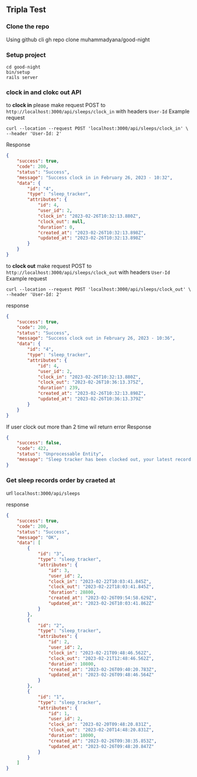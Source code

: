 ## Tripla Test
### Clone the repo
Using github cli
    gh repo clone muhammadyana/good-night

### Setup project

    cd good-night
    bin/setup
    rails server
 ### clock in and clokc out API
to **clock in** please make request POST to `http://localhost:3000/api/sleeps/clock_in` with headers `User-Id`
Example request

    curl --location --request POST 'localhost:3000/api/sleeps/clock_in' \
    --header 'User-Id: 2'

Response
```json
{
    "success": true,
    "code": 200,
    "status": "Success",
    "message": "Success clock in in February 26, 2023 - 10:32",
    "data": {
        "id": "4",
        "type": "sleep_tracker",
        "attributes": {
            "id": 4,
            "user_id": 2,
            "clock_in": "2023-02-26T10:32:13.880Z",
            "clock_out": null,
            "duration": 0,
            "created_at": "2023-02-26T10:32:13.898Z",
            "updated_at": "2023-02-26T10:32:13.898Z"
        }
    }
}
```

 
to **clock out**  make request POST to `http://localhost:3000/api/sleeps/clock_out` with headers `User-Id`
Example request

    curl --location --request POST 'localhost:3000/api/sleeps/clock_out' \
    --header 'User-Id: 2'
response
```json
{
    "success": true,
    "code": 200,
    "status": "Success",
    "message": "Success clock out in February 26, 2023 - 10:36",
    "data": {
        "id": "4",
        "type": "sleep_tracker",
        "attributes": {
            "id": 4,
            "user_id": 2,
            "clock_in": "2023-02-26T10:32:13.880Z",
            "clock_out": "2023-02-26T10:36:13.375Z",
            "duration": 239,
            "created_at": "2023-02-26T10:32:13.898Z",
            "updated_at": "2023-02-26T10:36:13.379Z"
        }
    }
}
```
If user clock out more than 2 time wil return error
Response
```json
{
    "success": false,
    "code": 422,
    "status": "Unprocessable Entity",
    "message": "Sleep tracker has been clocked out, your latest record clocked out in February 26, 2023 - 10:36"
}
```
### Get sleep records order by craeted at
url `localhost:3000/api/sleeps`

response
```json
{
    "success": true,
    "code": 200,
    "status": "Success",
    "message": "OK",
    "data": [
        {
            "id": "3",
            "type": "sleep_tracker",
            "attributes": {
                "id": 3,
                "user_id": 2,
                "clock_in": "2023-02-22T10:03:41.845Z",
                "clock_out": "2023-02-22T18:03:41.845Z",
                "duration": 28800,
                "created_at": "2023-02-26T09:54:58.629Z",
                "updated_at": "2023-02-26T10:03:41.862Z"
            }
        },
        {
            "id": "2",
            "type": "sleep_tracker",
            "attributes": {
                "id": 2,
                "user_id": 2,
                "clock_in": "2023-02-21T09:48:46.562Z",
                "clock_out": "2023-02-21T12:48:46.562Z",
                "duration": 10800,
                "created_at": "2023-02-26T09:40:20.783Z",
                "updated_at": "2023-02-26T09:48:46.564Z"
            }
        },
        {
            "id": "1",
            "type": "sleep_tracker",
            "attributes": {
                "id": 1,
                "user_id": 2,
                "clock_in": "2023-02-20T09:48:20.831Z",
                "clock_out": "2023-02-20T14:48:20.831Z",
                "duration": 18000,
                "created_at": "2023-02-26T09:38:35.853Z",
                "updated_at": "2023-02-26T09:48:20.847Z"
            }
        }
    ]
}
```
